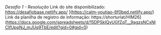*Desafio 1 - Resolução*
Link do site disponibilizado: https://desafiobase.netlify.app/ ](https://calm-youtiao-6f0bed.netlify.app/)
Link da planilha de registro de informação: https://shorturlat/HIM26](https://docs.google.com/spreadsheets/d/15DPSkIQvUGfZqT__9agzsNCxNlCIfUppNJ_mJUq9TbE/edit?gid=0#gid=0)
